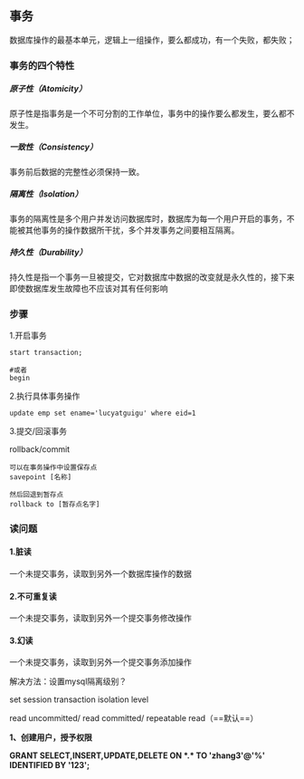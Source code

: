 ## 事务

数据库操作的最基本单元，逻辑上一组操作，要么都成功，有一个失败，都失败；



### 事务的四个特性

##### 原子性（Atomicity）

原子性是指事务是一个不可分割的工作单位，事务中的操作要么都发生，要么都不发生。

##### 一致性（Consistency）

事务前后数据的完整性必须保持一致。

##### 隔离性（Isolation）

事务的隔离性是多个用户并发访问数据库时，数据库为每一个用户开启的事务，不能被其他事务的操作数据所干扰，多个并发事务之间要相互隔离。

##### 持久性（Durability）

持久性是指一个事务一旦被提交，它对数据库中数据的改变就是永久性的，接下来即使数据库发生故障也不应该对其有任何影响





### 步骤

1.开启事务

```mysql
start transaction;

#或者
begin
```



2.执行具体事务操作

```mysql
update emp set ename='lucyatguigu' where eid=1
```



3.提交/回滚事务

rollback/commit

```mysql
可以在事务操作中设置保存点
savepoint [名称]

然后回退到暂存点
rollback to [暂存点名字]
```





### 读问题

#### 1.脏读

一个未提交事务，读取到另外一个数据库操作的数据



#### 2.不可重复读

一个未提交事务，读取到另外一个提交事务修改操作



#### 3.幻读

一个未提交事务，读取到另外一个提交事务添加操作



解决方法：设置mysql隔离级别？

set session transaction isolation level  

read uncommitted/ read committed/ repeatable read（==默认==）





**1、创建用户，授予权限**

**GRANT SELECT,INSERT,UPDATE,DELETE ON \*.\* TO 'zhang3'@'%' IDENTIFIED BY '123';**